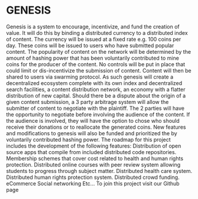 GENESIS
=======

Genesis is a system to encourage, incentivize, and fund the creation of value. It will do this by binding a distributed currency to a distributed index of content. The currency will be issued at a fixed rate e.g. 100 coins per day. These coins will be issued to users who have submitted popular content. The popularity of content on the network will be determined by the amount of hashing power that has been voluntarily contributed to mine coins for the producer of the content. No controls will be put in place that could limit or dis-incentivize the submission of content. Content will then be shared to users via swarming protocol.   As such genesis will create a decentralized ecosystem complete with its own index and decentralized search facilities, a content distribution network, an economy with a flatter distribution of new capital.     Should there be a dispute about the origin of a given content submission, a 3 party arbitrage system will allow the submitter of content to negotiate with the plaintiff. The 2 parties will have the opportunity to negotiate before involving the audience of the content. If the audience is involved, they will have the option to chose who should receive their donations or to reallocate the generated coins.   New features and modifications to genesis will also be funded and prioritized the by voluntarily contributed hashing power.  The roadmap for this project includes the development of the following features:  Distribution of open source apps that compile from included distributed code repositories.  Membership schemes that cover cost related to health and human rights protection.  Distributed online courses with peer review system allowing students to progress through subject matter.  Distributed health care system.  Distributed human rights protection system.  Distributed crowd funding.  eCommerce   Social networking Etc...  To join this project visit our Github page
